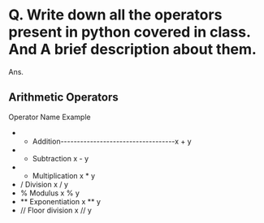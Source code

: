 # Q. Write down all the operators present in python covered in class. And A brief description about them.

Ans. 
## Arithmetic Operators  
  
Operator	Name	                Example	
- +	Addition-----------------------------------x + y	
- -	Subtraction	x - y	
- *	Multiplication	x * y	
- /	Division	                    x / y	
- %	Modulus	                    x % y	
- **	Exponentiation	x ** y	
- //	Floor division	x // y
